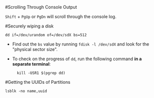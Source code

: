 #Scrolling Through Console Output

`Shift` + `PgUp` or `PgDn` will scroll through the console log.

#Securely wiping a disk

    dd if=/dev/urandom of=/dev/sdX bs=512

- Find out the `bs` value by running `fdisk -l /dev/sdX` and look for the "physical sector size".
- To check on the progress of `dd`, run the following command **in a separate terminal**:
        
        kill -USR1 $(pgrep dd)

#Getting the UUIDs of Partitions
    
    lsblk -no name,uuid
    
